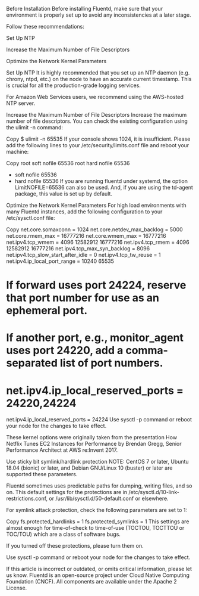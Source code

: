 Before Installation
Before installing Fluentd, make sure that your environment is properly set up to avoid any inconsistencies at a later stage.

Follow these recommendations:

Set Up NTP

Increase the Maximum Number of File Descriptors

Optimize the Network Kernel Parameters

Set Up NTP
It is highly recommended that you set up an NTP daemon (e.g. chrony, ntpd, etc.) on the node to have an accurate current timestamp. This is crucial for all the production-grade logging services.

For Amazon Web Services users, we recommend using the AWS-hosted NTP server.

Increase the Maximum Number of File Descriptors
Increase the maximum number of file descriptors. You can check the existing configuration using the ulimit -n command:

Copy
$ ulimit -n
65535
If your console shows 1024, it is insufficient. Please add the following lines to your /etc/security/limits.conf file and reboot your machine:

Copy
root soft nofile 65536
root hard nofile 65536

- soft nofile 65536
- hard nofile 65536
  If you are running fluentd under systemd, the option LimitNOFILE=65536 can also be used. And, if you are using the td-agent package, this value is set up by default.

Optimize the Network Kernel Parameters
For high load environments with many Fluentd instances, add the following configuration to your /etc/sysctl.conf file:

Copy
net.core.somaxconn = 1024
net.core.netdev_max_backlog = 5000
net.core.rmem_max = 16777216
net.core.wmem_max = 16777216
net.ipv4.tcp_wmem = 4096 12582912 16777216
net.ipv4.tcp_rmem = 4096 12582912 16777216
net.ipv4.tcp_max_syn_backlog = 8096
net.ipv4.tcp_slow_start_after_idle = 0
net.ipv4.tcp_tw_reuse = 1
net.ipv4.ip_local_port_range = 10240 65535

# If forward uses port 24224, reserve that port number for use as an ephemeral port.

# If another port, e.g., monitor_agent uses port 24220, add a comma-separated list of port numbers.

# net.ipv4.ip_local_reserved_ports = 24220,24224

net.ipv4.ip_local_reserved_ports = 24224
Use sysctl -p command or reboot your node for the changes to take effect.

These kernel options were originally taken from the presentation How Netflix Tunes EC2 Instances for Performance by Brendan Gregg, Senior Performance Architect at AWS re:Invent 2017.

Use sticky bit symlink/hardlink protection
NOTE: CentOS 7 or later, Ubuntu 18.04 (bionic) or later, and Debian GNU/Linux 10 (buster) or later are supported these parameters.

Fluentd sometimes uses predictable paths for dumping, writing files, and so on. This default settings for the protections are in /etc/sysctl.d/10-link-restrictions.conf, or /usr/lib/sysctl.d/50-default.conf or elsewhere.

For symlink attack protection, check the following parameters are set to 1:

Copy
fs.protected_hardlinks = 1
fs.protected_symlinks = 1
This settings are almost enough for time-of-check to time-of-use (TOCTOU, TOCTTOU or TOC/TOU) which are a class of software bugs.

If you turned off these protections, please turn them on.

Use sysctl -p command or reboot your node for the changes to take effect.

If this article is incorrect or outdated, or omits critical information, please let us know. Fluentd is an open-source project under Cloud Native Computing Foundation (CNCF). All components are available under the Apache 2 License.
